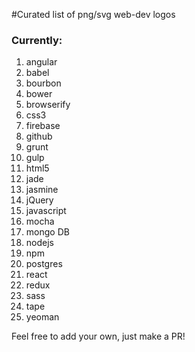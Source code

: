 #Curated list of png/svg web-dev logos

### Currently:
1. angular
2. babel
2. bourbon
2. bower
3. browserify
3. css3
4. firebase
5. github
6. grunt
7. gulp
8. html5
8. jade
9. jasmine
10. jQuery
11. javascript
12. mocha
13. mongo DB
14. nodejs
15. npm
16. postgres
16. react
16. redux
16. sass
16. tape
17. yeoman


Feel free to add your own, just make a PR!
